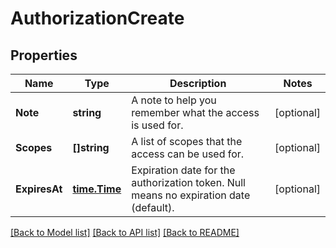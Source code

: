 # AuthorizationCreate

## Properties

Name | Type | Description | Notes
------------ | ------------- | ------------- | -------------
**Note** | **string** | A note to help you remember what the access is used for. | [optional] 
**Scopes** | **[]string** | A list of scopes that the access can be used for. | [optional] 
**ExpiresAt** | [**time.Time**](time.Time.md) | Expiration date for the authorization token. Null means no expiration date (default). | [optional] 

[[Back to Model list]](../README.md#documentation-for-models) [[Back to API list]](../README.md#documentation-for-api-endpoints) [[Back to README]](../README.md)


